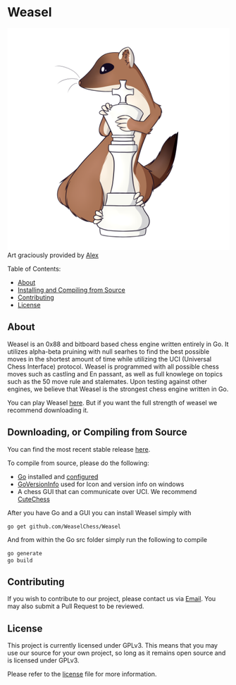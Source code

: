 Weasel
===========

![Logo](weasel.png)
Art graciously provided by [Alex](https://www.deviantart.com/redhead-alex)

Table of Contents:

  * [About](#about)
  * [Installing and Compiling from Source](#installing-and-compiling-from-source)
  * [Contributing](#contributing)
  * [License](#license)

About
-----

Weasel is an 0x88 and bitboard based chess engine written entirely in Go. It utilizes alpha-beta pruining with null searhes to find the best possible moves in the shortest amount of time while utilizing the UCI (Universal Chess Interface) protocol. Weasel is programmed with all possible chess moves such as castling and En passant, as well as full knowlege on topics such as the 50 move rule and stalemates. Upon testing against other engines, we believe that Weasel is the strongest chess engine written in Go.

You can play Weasel [here](http://weaselchess.club/). But if you want the full strength of weasel we recommend downloading it.

Downloading, or Compiling from Source
------------------------------------

You can find the most recent stable release [here](https://github.com/WeaselChess/Weasel/releases).



To compile from source, please do the following:

  * [Go](https://golang.org) installed and [configured](https://golang.org/doc/install)
  * [GoVersionInfo](https://github.com/josephspurrier/goversioninfo/) used for Icon and version info on windows
  * A chess GUI that can communicate over UCI. We recommend [CuteChess](https://github.com/cutechess/cutechess/releases)

  After you have Go and a GUI you can install Weasel simply with
  ```
  go get github.com/WeaselChess/Weasel
  ```
  And from within the Go src folder simply run the following to compile
  ```
  go generate
  go build
  ```

Contributing
------------

If you wish to contribute to our project, please contact us via [Email](mailto:contact@weaselchess.club). You may also submit a Pull Request to be reviewed.

License
-------

This project is currently licensed under GPLv3. This means that you may use our source for your own project, so long as it
remains open source and is licensed under GPLv3.

Please refer to the [license](/LICENSE) file for more information.
